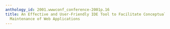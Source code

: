 ```yaml
---
anthology_id: 2001.wwwconf_conference-2001p.16
title: An Effective and User-Friendly IDE Tool to Facilitate Conceptual Design and
  Maintenance of Web Applications
---
```

